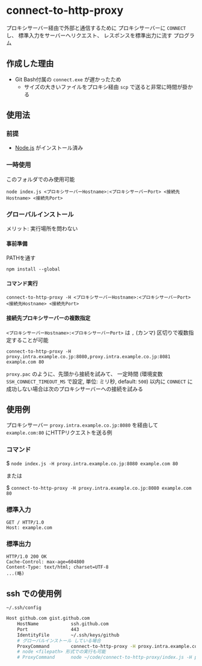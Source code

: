 # connect-to-http-proxy
プロキシサーバー経由で外部と通信するために
プロキシサーバーに `CONNECT` し、
標準入力をサーバーへリクエスト、
レスポンスを標準出力に流す
プログラム

## 作成した理由
- Git Bash付属の `connect.exe` が遅かったため
    - サイズの大きいファイルをプロキシ経由 `scp` で送ると非常に時間が掛かる

## 使用法
### 前提
- [Node.js](https://nodejs.org/ja/download/) がインストール済み

### 一時使用
このフォルダでのみ使用可能

```
node index.js <プロキシサーバーHostname>:<プロキシサーバーPort> <接続先Hostname> <接続先Port>
```

### グローバルインストール
メリット: 実行場所を問わない

#### 事前準備
PATHを通す

```
npm install --global
```

#### コマンド実行
```
connect-to-http-proxy -H <プロキシサーバーHostname>:<プロキシサーバーPort> <接続先Hostname> <接続先Port>
```

#### 接続先プロキシサーバーの複数指定
`<プロキシサーバーHostname>:<プロキシサーバーPort>` は `,` (カンマ) 区切りで複数指定することが可能

```
connect-to-http-proxy -H proxy.intra.example.co.jp:8080,proxy.intra.example.co.jp:8081 example.com 80
```

`proxy.pac` のように、先頭から接続を試みて、 一定時間 (環境変数 `SSH_CONNECT_TIMEOUT_MS` で設定, 単位: ミリ秒, default: `500`) 以内に `CONNECT` に成功しない場合は次のプロキシサーバーへの接続を試みる

## 使用例
プロキシサーバー `proxy.intra.example.co.jp:8080` を経由して `example.com:80` にHTTPリクエストを送る例

### コマンド
$ `node index.js -H proxy.intra.example.co.jp:8080 example.com 80`

または

$ `connect-to-http-proxy -H proxy.intra.example.co.jp:8080 example.com 80`

### 標準入力
```http
GET / HTTP/1.0
Host: example.com

```

### 標準出力
```http
HTTP/1.0 200 OK
Cache-Control: max-age=604800
Content-Type: text/html; charset=UTF-8
...(略)
```

## ssh での使用例

`~/.ssh/config`

```sh
Host github.com gist.github.com
	HostName			ssh.github.com
	Port				443
	IdentityFile		~/.ssh/keys/github
	# グローバルインストール している場合
	ProxyCommand		connect-to-http-proxy -H proxy.intra.example.co.jp:8080 %h %p
	# node <filepath> 形式での実行も可能
	# ProxyCommand		node ~/code/connect-to-http-proxy/index.js -H proxy.intra.example.co.jp:8080 %h %p
```
